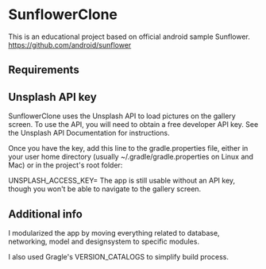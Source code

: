# SunflowerClone 

This is an educational project based on official android sample Sunflower.
https://github.com/android/sunflower

## Requirements

## Unsplash API key
SunflowerClone uses the Unsplash API to load pictures on the gallery screen. To use the API, you will need to obtain a free developer API key. See the Unsplash API Documentation for instructions.

Once you have the key, add this line to the gradle.properties file, either in your user home directory 
(usually ~/.gradle/gradle.properties on Linux and Mac) or in the project's root folder:

UNSPLASH_ACCESS_KEY=<your Unsplash access key>
The app is still usable without an API key, though you won't be able to navigate to the gallery screen.

## Additional info
I modularized the app by moving everything related to database, networking, model and designsystem
to specific modules.

I also used Gragle's VERSION_CATALOGS to simplify build process.  